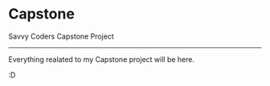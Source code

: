 # Capstone
Savvy Coders Capstone Project

______________________
Everything realated to my Capstone project will be here.


:D
